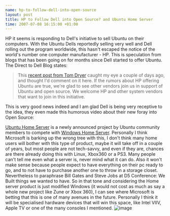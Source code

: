 ```yaml
--- 
name: hp-to-follow-dell-into-open-source 
layout: post 
title: HP to Follow Dell into Open Source? and Ubuntu Home Server 
time: 2007-07-08 16:15:00 +01:00 
--- 
```


HP it seems is responding to Dell's initiative to
sell Ubuntu on their computers. With the Ubuntu Dells reportedly selling
very well and Dell rolling out the program worldwide, this hasn't
escaped the notice of the world's number one computer manufacturer - HP.
This is speculation from blogs that has been going on for months since
Dell started to offer Ubuntu. The Direct to Dell Blog states:  
> This [recent post from Tom
> Dryer](http://tomdryer.com/blog/index.php/2007/07/03/is-hp-going-to-start-offering-ubuntu/)
> caught my eye a couple of days ago, and thought I'd comment on it
> here. If the rumors about HP offering Ubuntu are true, we're glad to
> see other vendors join us in support of Ubuntu and open source. We
> welcome HP and other system vendors that want to join in this
> initiative.

  
This is very good news indeed and I am glad Dell is being very receptive
to the idea, they even made this humorous video about their new foray
into Open Source:  
  
  
  
[Ubuntu Home Server](http://www.ubuntuhomeserver.org/) is a newly
announced project by Ubuntu community members to compete with [Windows
Home
Server](http://www.microsoft.com/windows/products/winfamily/windowshomeserver/default.mspx).
Personally I think Microsoft is barking up the wrong tree with this, I
don't think many home users will bother with this type of product, maybe
it will take off in a couple of years, but most people are not
tech-savvy, and even if they are, chances are there already doing this
with Linux, Xbox360 or a PS3. Many people can't tell me even what a
server is, never mind what it can do. Also it won't make sense because
people expect to have everything on their pc ready to go, and to not
have to purchase another one to throw in a storage closet. Nevertheless
to paraphrase Bill Gates and Steve Jobs at D5 Conference: We Built
things we wanted to have. So in that tone and considering the Home
server product is just modified Windows (it would not cost as much as
say a whole new project like Zune or Xbox 360), I can see where
Microsoft is betting that this is one of many avenues in the future.
Personally I think it will be specialised hardware devices that will win
this space, like Intel VIIV, Apple TV or one of the many consoles I
mentioned.
![image](https://blogger.googleusercontent.com/tracker/7231752728434532377-781565519746781445?l=neil.grogan.ie)
